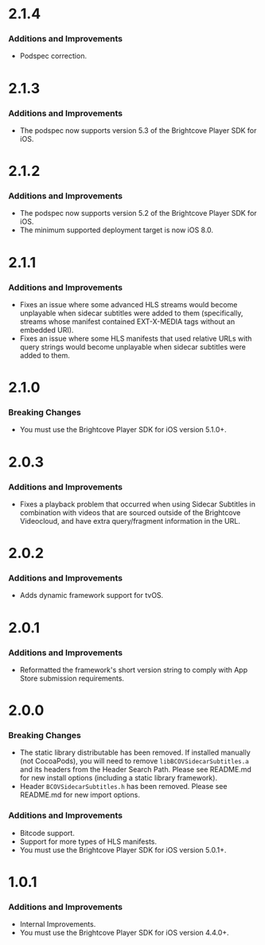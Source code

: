 # 2.1.4
### Additions and Improvements
* Podspec correction.

# 2.1.3
### Additions and Improvements
* The podspec now supports version 5.3 of the Brightcove Player SDK for iOS.

# 2.1.2
### Additions and Improvements
* The podspec now supports version 5.2 of the Brightcove Player SDK for iOS.
* The minimum supported deployment target is now iOS 8.0.

# 2.1.1
### Additions and Improvements
* Fixes an issue where some advanced HLS streams would become unplayable when sidecar subtitles were added to them (specifically, streams whose manifest contained EXT-X-MEDIA tags without an embedded URI).
* Fixes an issue where some HLS manifests that used relative URLs with query strings would become unplayable when sidecar subtitles were added to them.

# 2.1.0
### Breaking Changes
* You must use the Brightcove Player SDK for iOS version 5.1.0+.

# 2.0.3
### Additions and Improvements
* Fixes a playback problem that occurred when using Sidecar Subtitles in combination with videos that are sourced outside of the Brightcove Videocloud, and have extra query/fragment information in the URL.

# 2.0.2
### Additions and Improvements
* Adds dynamic framework support for tvOS.

# 2.0.1
### Additions and Improvements
* Reformatted the framework's short version string to comply with App Store submission requirements.


# 2.0.0
### Breaking Changes
* The static library distributable has been removed. If installed manually (not CocoaPods), you will need to remove `libBCOVSidecarSubtitles.a` and its headers from the Header Search Path. Please see README.md for new install options (including a static library framework).
* Header `BCOVSidecarSubtitles.h` has been removed. Please see README.md for new import options.


### Additions and Improvements
* Bitcode support.
* Support for more types of HLS manifests.
* You must use the Brightcove Player SDK for iOS version 5.0.1+.

# 1.0.1
### Additions and Improvements
* Internal Improvements.
* You must use the Brightcove Player SDK for iOS version 4.4.0+.
#